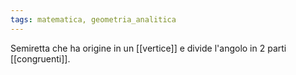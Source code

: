 ```yaml
---
tags: matematica, geometria_analitica
---
```

Semiretta che ha origine in un [[vertice]] e divide l'angolo in 2 parti [[congruenti]].